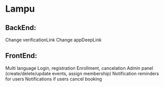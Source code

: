 # Lampu

## BackEnd:
Change verificationLink
Change appDeepLink

## FrontEnd:
Multi language
Login, registration
Enrollment, cancelation
Admin panel (create/delete/update events, assign membership)
Notification reminders for users
Notifications if users cancel booking